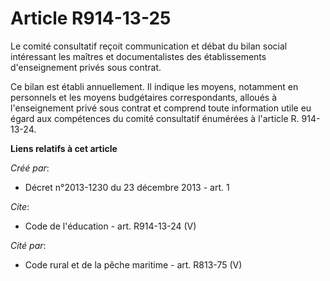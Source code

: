 # Article R914-13-25

Le comité consultatif reçoit communication et débat du bilan social intéressant les maîtres et documentalistes des
établissements d'enseignement privés sous contrat. 

Ce bilan est établi annuellement. Il indique les moyens, notamment en personnels et les moyens budgétaires correspondants,
alloués à l'enseignement privé sous contrat et comprend toute information utile eu égard aux compétences du comité
consultatif énumérées à l'article R. 914-13-24.

**Liens relatifs à cet article**

_Créé par_:

  - Décret n°2013-1230 du 23 décembre 2013 - art. 1

_Cite_:

  - Code de l'éducation - art. R914-13-24 (V)

_Cité par_:

  - Code rural et de la pêche maritime - art. R813-75 (V)

